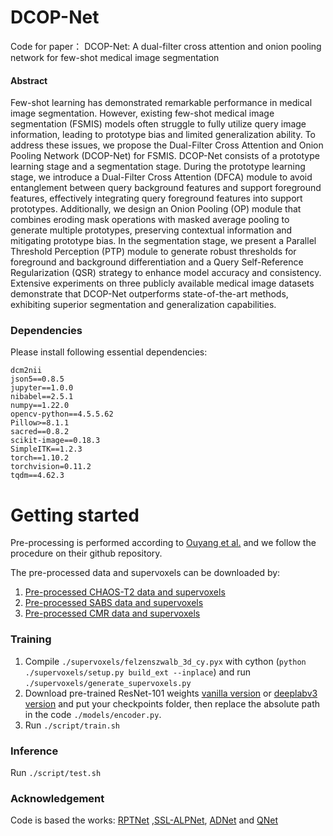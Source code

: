 # DCOP-Net
Code for paper： DCOP-Net: A dual-filter cross attention and onion pooling network for
few-shot medical image segmentation

#### Abstract
Few-shot learning has demonstrated remarkable performance in medical image segmentation. However, existing few-shot medical image segmentation (FSMIS) models often struggle to fully utilize query image information, leading to prototype bias and limited generalization ability. To address these issues, we propose the Dual-Filter Cross Attention and Onion Pooling Network (DCOP-Net) for FSMIS. DCOP-Net consists of a prototype learning stage and a segmentation stage. During the prototype learning stage, we introduce a Dual-Filter Cross Attention (DFCA) module to avoid entanglement between query background features and support foreground features, effectively integrating query foreground features into support prototypes. Additionally, we design an Onion Pooling (OP) module that combines eroding mask operations with masked average pooling to generate multiple prototypes, preserving contextual information and mitigating prototype bias. In the segmentation stage, we present a Parallel Threshold Perception (PTP) module to generate robust thresholds for foreground and background differentiation and a Query Self-Reference Regularization (QSR) strategy to enhance model accuracy and consistency. Extensive experiments on three publicly available medical image datasets demonstrate that DCOP-Net outperforms state-of-the-art methods, exhibiting superior segmentation and generalization capabilities.

### Dependencies
Please install following essential dependencies:
```
dcm2nii
json5==0.8.5
jupyter==1.0.0
nibabel==2.5.1
numpy==1.22.0
opencv-python==4.5.5.62
Pillow>=8.1.1
sacred==0.8.2
scikit-image==0.18.3
SimpleITK==1.2.3
torch==1.10.2
torchvision=0.11.2
tqdm==4.62.3
```
# Getting started

Pre-processing is performed according to [Ouyang et al.](https://github.com/cheng-01037/Self-supervised-Fewshot-Medical-Image-Segmentation/tree/2f2a22b74890cb9ad5e56ac234ea02b9f1c7a535) and we follow the procedure on their github repository.

The pre-processed data and supervoxels can be downloaded by:
1) [Pre-processed CHAOS-T2 data and supervoxels](https://drive.google.com/drive/folders/1elxzn67Hhe0m1PvjjwLGls6QbkIQr1m1?usp=share_link)
2) [Pre-processed SABS data and supervoxels](https://drive.google.com/drive/folders/1pgm9sPE6ihqa2OuaiSz7X8QhXKkoybv5?usp=share_link)
3) [Pre-processed CMR data and supervoxels](https://drive.google.com/drive/folders/1aaU5KQiKOZelfVOpQxxfZNXKNkhrcvY2?usp=share_link)

### Training
1. Compile `./supervoxels/felzenszwalb_3d_cy.pyx` with cython (`python ./supervoxels/setup.py build_ext --inplace`) and run `./supervoxels/generate_supervoxels.py` 
2. Download pre-trained ResNet-101 weights [vanilla version](https://download.pytorch.org/models/resnet101-63fe2227.pth) or [deeplabv3 version](https://download.pytorch.org/models/deeplabv3_resnet101_coco-586e9e4e.pth) and put your checkpoints folder, then replace the absolute path in the code `./models/encoder.py`.  
3. Run `./script/train.sh` 

### Inference
Run `./script/test.sh` 

### Acknowledgement
Code is based the works: [RPTNet](https://github.com/YazhouZhu19/RPT) ,[SSL-ALPNet](https://github.com/cheng-01037/Self-supervised-Fewshot-Medical-Image-Segmentation), [ADNet](https://github.com/sha168/ADNet) and [QNet](https://github.com/ZJLAB-AMMI/Q-Net)



